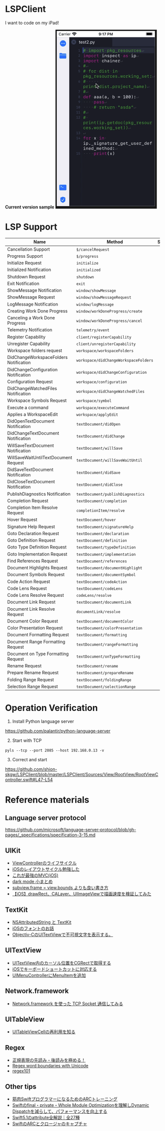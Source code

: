 # LSPClient
I want to code on my iPad!

**Current version sample**
![](./sample.gif)

# LSP Support
| Name | Method | Support |
| --- | --- | :-: |
| Cancellation Support | `$/cancelRequest` | ○ |
| Progress Support | `$/progress` | - |
| Initialize Request | `initialize` | ○ |
| Initialized Notification | `initialized` | ○ |
| Shutdown Request | `shutdown` | ○ |
| Exit Notification | `exit` | ○ |
| ShowMessage Notification | `window/showMessage` | ○ |
| ShowMessage Request | `window/showMessageRequest` | ○ |
| LogMessage Notification | `window/logMessage` | ○ |
| Creating Work Done Progress | `window/workDoneProgress/create` | - |
| Canceling a Work Done Progress | `window/workDoneProgress/cancel` | - |
| Telemetry Notification | `telemetry/event` | - |
| Register Capability | `client/registerCapability` | - |
| Unregister Capability | `client/unregisterCapability` | - |
| Workspace folders request | `workspace/workspaceFolders` | - |
| DidChangeWorkspaceFolders Notification | `workspace/didChangeWorkspaceFolders` | - |
| DidChangeConfiguration Notification | `workspace/didChangeConfiguration` | ○ |
| Configuration Request | `workspace/configuration` | - |
| DidChangeWatchedFiles Notification | `workspace/didChangeWatchedFiles` | ○ |
| Workspace Symbols Request | `workspace/symbol` | ○ |
| Execute a command | `workspace/executeCommand` | ○ |
| Applies a WorkspaceEdit | `workspace/applyEdit` | ○ |
| DidOpenTextDocument Notification | `textDocument/didOpen` | ○ |
| DidChangeTextDocument Notification | `textDocument/didChange` | ○ |
| WillSaveTextDocument Notification | `textDocument/willSave` | - |
| WillSaveWaitUntilTextDocument Request | `textDocument/willSaveWaitUntil` | - |
| DidSaveTextDocument Notification | `textDocument/didSave` | ○ |
| DidCloseTextDocument Notification | `textDocument/didClose` | ○ |
| PublishDiagnostics Notification | `textDocument/publishDiagnostics` | ○ |
| Completion Request | `textDocument/completion` | ○ |
| Completion Item Resolve Request | `completionItem/resolve` | ○ |
| Hover Request | `textDocument/hover` | ○ |
| Signature Help Request | `textDocument/signatureHelp` | - |
| Goto Declaration Request | `textDocument/declaration` | - |
| Goto Definition Request | `textDocument/definition` | ○ |
| Goto Type Definition Request | `textDocument/typeDefinition` | ○ |
| Goto Implementation Request | `textDocument/implementation` | ○ |
| Find References Request | `textDocument/references` | ○ |
| Document Highlights Request | `textDocument/documentHighlight` | ○ |
| Document Symbols Request | `textDocument/documentSymbol` | ○ |
| Code Action Request | `textDocument/codeAction` | ○ |
| Code Lens Request | `textDocument/codeLens` | - |
| Code Lens Resolve Request | `codeLens/resolve` | - |
| Document Link Request | `textDocument/documentLink` | - |
| Document Link Resolve Request | `documentLink/resolve` | - |
| Document Color Request | `textDocument/documentColor` | - |
| Color Presentation Request | `textDocument/colorPresentation` | - |
| Document Formatting Request | `textDocument/formatting` | - |
| Document Range Formatting Request | `textDocument/rangeFormatting` | ○ |
| Document on Type Formatting Request | `textDocument/onTypeFormatting` | - |
| Rename Request | `textDocument/rename` | ○ |
| Prepare Rename Request | `textDocument/prepareRename` | - |
| Folding Range Request | `textDocument/foldingRange` | - |
| Selection Range Request | `textDocument/selectionRange` | - |

# Operation Verification
1. Install Python language server

https://github.com/palantir/python-language-server

2. Start with TCP

`pyls --tcp --port 2085 --host 192.168.0.13 -v`

3. Correct and start

https://github.com/shion-skgw/LSPClient/blob/master/LSPClient/Sources/View/RootView/RootViewController.swift#L47-L54

# Reference materials
## Language server protocol
https://github.com/microsoft/language-server-protocol/blob/gh-pages/_specifications/specification-3-15.md

## UIKit
- [ViewControllerのライフサイクル](https://shiba1014.medium.com/viewcontrollerのライフサイクル-37151427bda5)
- [iOSのレイアウトサイクル勉強した](http://thunder-runner.hatenablog.com/entry/2018/06/10/215714)
- [これが最強のMVC(iOS)](https://qiita.com/koitaro/items/b3a924245fd72f22871a)
- [dark mode 小まとめ](https://qiita.com/nagisawks/items/21048f32e9f0afd070e3)
- [subview.frame = view.bounds よりも良い書き方](https://qiita.com/mishimay/items/e9ecf3f352aad4433c24)
- [【iOS】drawRect、CALayer、UIImageViewで描画速度を検証してみた](https://qiita.com/marty-suzuki/items/a28269ee39b6e0ec0830)

## TextKit
- [NSAttributedString と TextKit](https://azu.github.io/slide/OCStudy/2013_November/nsattributedstring.html)
- [iOSのフォントのお話](http://akisute.com/2016/09/ios.html)
- [Objectiv-CのUITextViewで不可視文字を表示する。](https://www.paveway.info/entry/2019/01/06/objc_invisiblechar)

## UITextView
- [UITextView内のカーソル位置をCGRectで取得する](https://h3poteto.hatenablog.com/entry/2015/07/03/000034)
- [iOSでキーボードショートカットに対応する](https://qiita.com/kowloon/items/ceb03e6c288b31e24f79)
- [UIMenuControllerにMenuItemを追加](http://faboplatform.github.io/SwiftDocs/1.uikit/033_uimenucontroller/)

## Network.framework
- [Network.framework を使った TCP Socket 通信してみる](https://tech.unifa-e.com/entry/2018/11/20/133851)

## UITableView
- [UITableViewCellの再利用を知る](https://shiba1014.medium.com/uitableviewcellの再利用を知る-24f00d68f17d)

## Regex
- [正規表現の先読み・後読みを極める！](https://abicky.net/2010/05/30/135112/)
- [Regex word boundaries with Unicode](https://shiba1014.medium.com/regex-word-boundaries-with-unicode-207794f6e7ed)
- [regex101](https://regex101.com)

## Other tips
- [筋肉SwiftプログラマーになるためのARCトレーニング](https://qiita.com/haranicle/items/184d5165353063fcc7c6)
- [Swiftのfinal・private・Whole Module Optimizationを理解しDynamic Dispatchを減らして、パフォーマンスを向上する](https://qiita.com/mono0926/items/f5f271b7d2bde68207b2)
- [Swift5.1のattribute全解説｜全27種](https://qiita.com/shtnkgm/items/2cba98b545c913d990bc)
- [SwiftのARCとクロージャのキャプチャ](https://scior.hatenablog.com/entry/2018/12/24/132704)

